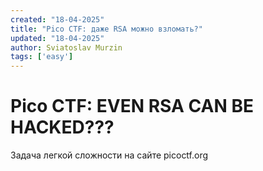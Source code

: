 ```yaml
---
created: "18-04-2025"
title: "Pico CTF: даже RSA можно взломать?"
updated: "18-04-2025"
author: Sviatoslav Murzin
tags: ['easy']
---
```


# Pico CTF: EVEN RSA CAN BE HACKED???

Задача легкой сложности на сайте picoctf.org


